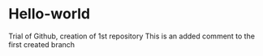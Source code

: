 # Hello-world
Trial of Github, creation of 1st repository
This is an added comment to the first created branch

